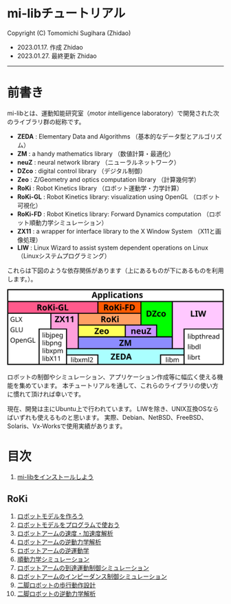 mi-libチュートリアル
====================================================================================================
Copyright (C) Tomomichi Sugihara (Zhidao)

 - 2023.01.17. 作成 Zhidao
 - 2023.01.27. 最終更新 Zhidao

----------------------------------------------------------------------------------------------------

# 前書き

mi-libとは、運動知能研究室（*m*otor *i*ntelligence laboratory）で開発された次のライブラリ群の総称です。

 - **ZEDA** : Elementary Data and Algorithms （基本的なデータ型とアルゴリズム）
 - **ZM** : a handy mathematics library （数値計算・最適化）
 - **neuZ** : neural network library （ニューラルネットワーク）
 - **DZco** : digital control library （デジタル制御）
 - **Zeo** : Z/Geometry and optics computation library （計算幾何学）
 - **RoKi** : Robot Kinetics library （ロボット運動学・力学計算）
 - **RoKi-GL** : Robot Kinetics library: visualization using OpenGL （ロボット可視化）
 - **RoKi-FD** : Robot Kinetics library: Forward Dynamics computation （ロボット順動力学シミュレーション）
 - **ZX11** : a wrapper for interface library to the X Window System （X11と画像処理）
 - **LIW** : Linux Wizard to assist system dependent operations on Linux （Linuxシステムプログラミング）

これらは下図のような依存関係があります（上にあるものが下にあるものを利用します。）。

<img width=720 alt="mi-libの依存関係" src="mi-lib.svg">

ロボットの制御やシミュレーション、アプリケーション作成等に幅広く使える機能を集めています。
本チュートリアルを通して、これらのライブラリの使い方に慣れて頂ければ幸いです。

現在、開発は主にUbuntu上で行われています。
LIWを除き、UNIX互換OSならばいずれも使えるものと思います。
実際、Debian、NetBSD、FreeBSD、Solaris、Vx-Worksで使用実績があります。

# 目次

 1. [mi-libをインストールしよう](install.md)

## RoKi

 1. [ロボットモデルを作ろう](roki/tutorial_roki001.md)
 1. [ロボットモデルをプログラムで使おう](roki/tutorial_roki002.md)
 1. [ロボットアームの速度・加速度解析](roki/tutorial_roki003.md)
 1. [ロボットアームの逆動力学解析]()
 1. [ロボットアームの逆運動学]()
 1. [順動力学シミュレーション]()
 1. [ロボットアームの到達運動制御シミュレーション]()
 1. [ロボットアームのインピーダンス制御シミュレーション]()
 1. [二脚ロボットの歩行動作設計]()
 1. [二脚ロボットの逆動力学解析]()

